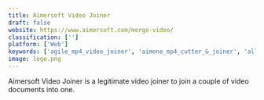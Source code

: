```yaml
---
title: Aimersoft Video Joiner
draft: false 
website: https://www.aimersoft.com/merge-video/
classification: ['']
platform: ['Web']
keywords: ['agile_mp4_video_joiner', 'aimone_mp4_cutter_&_joiner', 'all_video_joiner', 'boilsoft_video_joiner', 'free_video_cutter_joiner', 'imtoo_video_joiner', 'jfuse_movie_joiner', 'kate’s_video_joiner', 'mp4joiner', 'mediajoin', 'mediaright_video_joiner', 'power_video_joiner', 'weeny_free_video_joiner']
image: logo.png
---
```

Aimersoft Video Joiner is a legitimate video joiner to join a couple of video documents into one.